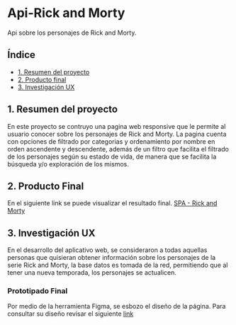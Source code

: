 # Api-Rick and Morty
Api sobre los personajes de Rick and Morty.

## Índice
* [1. Resumen del proyecto](#1-resumen-del-proyecto)
* [2. Producto final](#2-producto-final)
* [3. Investigación UX](#3-investigacion-ux)
<!-- * [4. Demo](#4-demo)
* [5. Autores](#5-autores) -->

## 1. Resumen del proyecto
En este proyecto se contruyo una pagina web  responsive que le permite al usuario conocer sobre los personajes de Rick and Morty. La pagina cuenta con opciones de filtrado por categorias y ordenamiento por nombre en orden ascendente y descendente, además de un filtro que facilita el filtrado de los personajes según su estado de vida, de manera que se facilita la búsqueda y/o exploración de los mismos.

## 2. Producto Final
En el siguiente link se puede visualizar el resultado final. 
[SPA - Rick and Morty](https://spa-rickandmorty.netlify.app/)

## 3. Investigación UX
En el desarrollo del aplicativo web, se consideraron a todas aquellas personas que quisieran obtener información sobre los personajes de la serie Rick and Morty, la base datos es tomada de la red, permitiendo que al tener una nueva temporada, los personajes se actualicen.

### Prototipado Final
Por medio de la herramienta Figma, se esbozo el diseño de la página. Para consultar su diseño revisar el siguiente [link](https://www.figma.com/file/YEjOoDEuUzPCk1M4SmCbQg/Data-lovers)
